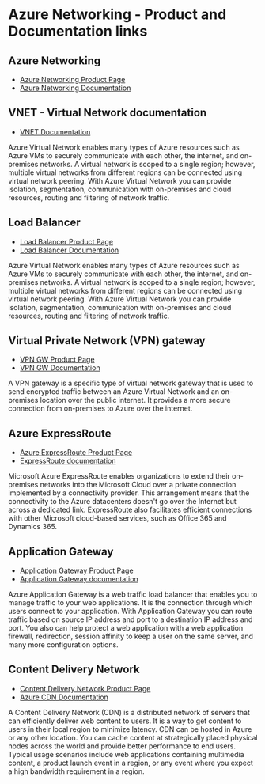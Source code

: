 # Azure Networking - Product and Documentation links


## Azure Networking
* [Azure Networking Product Page](https://azure.microsoft.com/en-us/product-categories/networking/)
* [Azure Networking Documentation](https://docs.microsoft.com/en-us/azure/networking/)

## VNET - Virtual Network documentation
* [VNET Documentation](https://docs.microsoft.com/en-us/azure/virtual-network/)

Azure Virtual Network enables many types of Azure resources such as Azure VMs to securely communicate with each other, the internet, and on-premises networks. A virtual network is scoped to a single region; however, multiple virtual networks from different regions can be connected using virtual network peering. With Azure Virtual Network you can provide isolation, segmentation, communication with on-premises and cloud resources, routing and filtering of network traffic.

## Load Balancer
* [Load Balancer Product Page](https://azure.microsoft.com/en-us/services/load-balancer/)
* [Load Balancer Documentation](https://docs.microsoft.com/en-us/azure/load-balancer/)

Azure Virtual Network enables many types of Azure resources such as Azure VMs to securely communicate with each other, the internet, and on-premises networks. A virtual network is scoped to a single region; however, multiple virtual networks from different regions can be connected using virtual network peering. With Azure Virtual Network you can provide isolation, segmentation, communication with on-premises and cloud resources, routing and filtering of network traffic.

## Virtual Private Network (VPN) gateway
* [VPN GW Product Page](https://azure.microsoft.com/en-us/services/vpn-gateway/)
* [VPN GW Documentation](https://docs.microsoft.com/en-us/azure/vpn-gateway/)

A VPN gateway is a specific type of virtual network gateway that is used to send encrypted traffic between an Azure Virtual Network and an on-premises location over the public internet. It provides a more secure connection from on-premises to Azure over the internet.

## Azure ExpressRoute
* [Azure ExpressRoute Product Page](https://azure.microsoft.com/en-us/services/expressroute/)
* [ExpressRoute documentation](https://docs.microsoft.com/en-us/azure/expressroute/)

Microsoft Azure ExpressRoute enables organizations to extend their on-premises networks into the Microsoft Cloud over a private connection implemented by a connectivity provider. This arrangement means that the connectivity to the Azure datacenters doesn't go over the Internet but across a dedicated link. ExpressRoute also facilitates efficient connections with other Microsoft cloud-based services, such as Office 365 and Dynamics 365.

## Application Gateway
* [Application Gateway Product Page](https://azure.microsoft.com/en-us/services/application-gateway/)
* [Application Gateway documentation](https://docs.microsoft.com/en-us/azure/application-gateway/)

Azure Application Gateway is a web traffic load balancer that enables you to manage traffic to your web applications. It is the connection through which users connect to your application. With Application Gateway you can route traffic based on source IP address and port to a destination IP address and port. You also can help protect a web application with a web application firewall, redirection, session affinity to keep a user on the same server, and many more configuration options.

## Content Delivery Network
* [Content Delivery Network Product Page](https://azure.microsoft.com/en-us/services/cdn/)
* [Azure CDN Documentation](https://docs.microsoft.com/en-us/azure/cdn/)

A Content Delivery Network (CDN) is a distributed network of servers that can efficiently deliver web content to users. It is a way to get content to users in their local region to minimize latency. CDN can be hosted in Azure or any other location. You can cache content at strategically placed physical nodes across the world and provide better performance to end users. Typical usage scenarios include web applications containing multimedia content, a product launch event in a region, or any event where you expect a high bandwidth requirement in a region.

